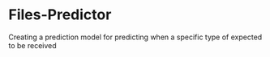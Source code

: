 # Files-Predictor
Creating a prediction model for predicting when a specific type of expected to be received
